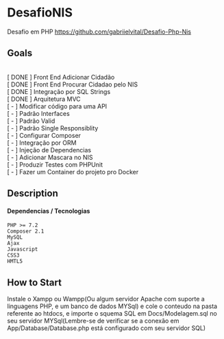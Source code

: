 # DesafioNIS
Desafio em PHP
https://github.com/gabriielvital/Desafio-Php-Nis

## Goals 
<p>
  <br> [ DONE ] Front End Adicionar Cidadão
  <br> [ DONE ] Front End Procurar Cidadao pelo NIS
  <br> [ DONE ] Integração por SQL Strings
  <br> [ DONE ] Arquitetura MVC
  <br> [ - ] Modificar código para uma API
  <br> [ - ] Padrão Interfaces
  <br> [ - ] Padrão Valid
  <br> [ - ] Padrão Single Responsiblity
  <br> [ - ] Configurar Composer
  <br> [ - ] Integração por ORM
  <br> [ - ] Injeção de Dependencias
  <br> [ - ] Adicionar Mascara no NIS
  <br> [ - ] Produzir Testes com PHPUnit
  <br> [ - ] Fazer um Container do projeto pro Docker
</p>

## Description
<h4>Dependencias / Tecnologias</h4>

```
PHP >= 7.2
Composer 2.1
MySQL
Ajax
Javascript
CSS3
HMTL5
```

## How to Start

Instale o Xampp ou Wampp(Ou algum servidor Apache com suporte a linguagens PHP, e um banco de dados MYSql) e cole o conteudo na pasta referente ao htdocs, e importe o squema SQL em Docs/Modelagem.sql no seu servidor MYSql(Lembre-se de verificar se a conexão em App/Database/Database.php está configurado com seu servidor SQL)
